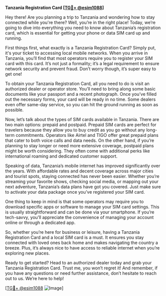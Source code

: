 **Tanzania Registration Card [[TG💪+ @esim1088](https://t.me/s/esim1088)]**

Hey there! Are you planning a trip to Tanzania and wondering how to stay connected while you're there? Well, you’re in the right place! Today, we’re going to dive into everything you need to know about Tanzania’s registration card, which is essential for getting your phone or data SIM card up and running.

First things first, what exactly is a Tanzania Registration Card? Simply put, it's your ticket to accessing local mobile networks. When you arrive in Tanzania, you’ll find that most operators require you to register your SIM card with this card. It’s not just a formality; it’s a legal requirement to ensure network security and prevent fraud. Don’t worry though, it’s super easy to get one!

To obtain your Tanzania Registration Card, all you need to do is visit an authorized dealer or operator store. You’ll need to bring along some basic documents like your passport and a recent photograph. Once you’ve filled out the necessary forms, your card will be ready in no time. Some dealers even offer same-day service, so you can hit the ground running as soon as possible.

Now, let’s talk about the types of SIM cards available in Tanzania. There are two main options: prepaid and postpaid. Prepaid SIM cards are perfect for travelers because they allow you to buy credit as you go without any long-term commitments. Operators like Airtel and TIGO offer great prepaid plans that cater to both voice calls and data needs. On the other hand, if you’re planning to stay longer or need more extensive coverage, postpaid plans might be worth considering. They often come with additional perks like international roaming and dedicated customer support.

Speaking of data, Tanzania’s mobile internet has improved significantly over the years. With affordable rates and decent coverage across major cities and tourist spots, staying connected has never been easier. Whether you’re streaming your favorite shows, checking social media, or mapping out your next adventure, Tanzania’s data plans have got you covered. Just make sure to activate your data package once you’ve registered your SIM card.

One thing to keep in mind is that some operators may require you to download specific apps or software to manage your SIM card settings. This is usually straightforward and can be done via your smartphone. If you’re tech-savvy, you’ll appreciate the convenience of managing your account online or through a dedicated app.

So, whether you’re here for business or leisure, having a Tanzania Registration Card and a local SIM card is a must. It ensures you stay connected with loved ones back home and makes navigating the country a breeze. Plus, it’s always nice to have access to reliable internet when you’re exploring new places.

Ready to get started? Head to an authorized dealer today and grab your Tanzania Registration Card. Trust me, you won’t regret it! And remember, if you have any questions or need further assistance, don’t hesitate to reach out to us. We’re here to help!

[[TG💪+ @esim1088](https://t.me/s/esim1088) ![Image](https://i.postimg.cc/Y0z9fWf4/image.png)]